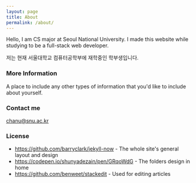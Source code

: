 ```yaml
---
layout: page
title: About
permalink: /about/
---
```


Hello, I am CS major at Seoul National University. I made this website while studying to be a full-stack web developer.

저는 현재 서울대학교 컴퓨터공학부에 재학중인 학부생입니다.

### More Information

A place to include any other types of information that you'd like to include about yourself.

### Contact me

[chanu@snu.ac.kr](mailto:chanu@snu.ac.kr)

### License
* https://github.com/barryclark/jekyll-now - The whole site's general layout and design
* https://codepen.io/shunyadezain/pen/GRqoWdG - The folders design in home
* https://github.com/benweet/stackedit - Used for editing articles
<!--stackedit_data:
eyJoaXN0b3J5IjpbMTAxMDQ5ODgzM119
-->